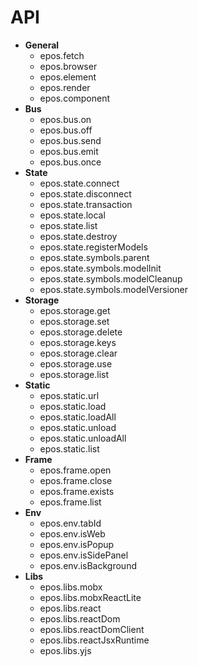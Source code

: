 # API

- **General**
  - epos.fetch
  - epos.browser
  - epos.element
  - epos.render
  - epos.component
- **Bus**
  - epos.bus.on
  - epos.bus.off
  - epos.bus.send
  - epos.bus.emit
  - epos.bus.once
- **State**
  - epos.state.connect
  - epos.state.disconnect
  - epos.state.transaction
  - epos.state.local
  - epos.state.list
  - epos.state.destroy
  - epos.state.registerModels
  - epos.state.symbols.parent
  - epos.state.symbols.modelInit
  - epos.state.symbols.modelCleanup
  - epos.state.symbols.modelVersioner
- **Storage**
  - epos.storage.get
  - epos.storage.set
  - epos.storage.delete
  - epos.storage.keys
  - epos.storage.clear
  - epos.storage.use
  - epos.storage.list
- **Static**
  - epos.static.url
  - epos.static.load
  - epos.static.loadAll
  - epos.static.unload
  - epos.static.unloadAll
  - epos.static.list
- **Frame**
  - epos.frame.open
  - epos.frame.close
  - epos.frame.exists
  - epos.frame.list
- **Env**
  - epos.env.tabId
  - epos.env.isWeb
  - epos.env.isPopup
  - epos.env.isSidePanel
  - epos.env.isBackground
- **Libs**
  - epos.libs.mobx
  - epos.libs.mobxReactLite
  - epos.libs.react
  - epos.libs.reactDom
  - epos.libs.reactDomClient
  - epos.libs.reactJsxRuntime
  - epos.libs.yjs
